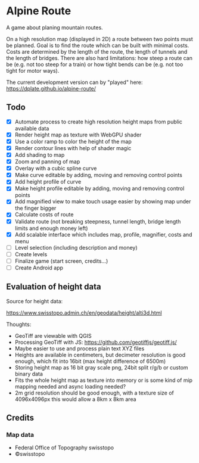 # Alpine Route

A game about planing mountain routes. 

On a high resolution map (displayed in 2D) a route between two points must be planned. Goal is to find the route which can be built with minimal costs. Costs are determined by the length of the route, the length of tunnels and the length of bridges. There are also hard limitations: how steep a route can be (e.g. not too steep for a train) or how tight bends can be (e.g. not too tight for motor ways).

The current development version can by "played" here: https://dplate.github.io/alpine-route/

## Todo

- [X] Automate process to create high resolution height maps from public available data
- [X] Render height map as texture with WebGPU shader
- [X] Use a color ramp to color the height of the map
- [X] Render contour lines with help of shader magic
- [X] Add shading to map
- [X] Zoom and panning of map
- [X] Overlay with a cubic spline curve
- [X] Make curve editable by adding, moving and removing control points
- [X] Add height profile of curve
- [X] Make height profile editable by adding, moving and removing control points
- [X] Add magnified view to make touch usage easier by showing map under the finger bigger
- [X] Calculate costs of route
- [X] Validate route (not breaking steepness, tunnel length, bridge length limits and enough money left)
- [X] Add scalable interface which includes map, profile, magnifier, costs and menu
- [ ] Level selection (including description and money)
- [ ] Create levels
- [ ] Finalize game (start screen, credits...)
- [ ] Create Android app

## Evaluation of height data

Source for height data:

https://www.swisstopo.admin.ch/en/geodata/height/alti3d.html

Thoughts:
- GeoTiff are viewable with QGIS
- Processing GeoTiff with JS: https://github.com/geotiffjs/geotiff.js/
- Maybe easier to use and process plain text XYZ files 
- Heights are available in centimeters, but decimeter resolution is good enough, which fit into 16bit (max height difference of 6500m)
- Storing height map as 16 bit gray scale png, 24bit split r/g/b or custom binary data
- Fits the whole height map as texture into memory or is some kind of mip mapping needed and async loading needed?
- 2m grid resolution should be good enough, with a texture size of 4096x4096px this would allow a 8km x 8km area

## Credits

### Map data

- Federal Office of Topography swisstopo
- ©swisstopo